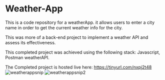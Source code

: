 # Weather-App
This is a code repository for a weatherApp. it allows users to enter a city name in order to get the current weather info for the city.

This was more of a back-end project to implement a weather API and assess its effectiveness.

This completed project was achieved using the following stack: Javascript, Postman weatherAPI.

The Completed project is hosted live here: https://tinyurl.com/nxpj2t48
![weatherappsnip](https://user-images.githubusercontent.com/73794416/134775873-6aaa84d0-f25a-48bf-b627-22486b4f6261.PNG)
![weatherappsnip2](https://user-images.githubusercontent.com/73794416/134775877-bd28f929-79cc-4d91-90a6-8a9fc2e1a0aa.PNG)
